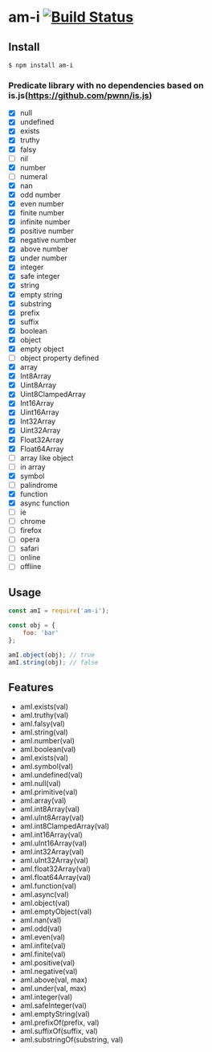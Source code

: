 # am-i [![Build Status](https://travis-ci.org/glundgren93/am-i.svg?branch=master)](https://travis-ci.org/glundgren93/am-i)

## Install

```
$ npm install am-i
```

### Predicate library with no dependencies based on is.js(https://github.com/pwnn/is.js)

* [x] null
* [x] undefined
* [x] exists
* [x] truthy
* [x] falsy
* [ ] nil
* [x] number
* [ ] numeral
* [x] nan
* [x] odd number
* [x] even number
* [x] finite number
* [x] infinite number
* [x] positive number
* [x] negative number
* [x] above number
* [x] under number
* [x] integer
* [x] safe integer
* [x] string
* [x] empty string
* [x] substring
* [x] prefix
* [x] suffix
* [x] boolean
* [x] object
* [x] empty object
* [ ] object property defined
* [x] array
* [x] Int8Array
* [x] Uint8Array
* [x] Uint8ClampedArray
* [x] Int16Array
* [x] Uint16Array
* [x] Int32Array
* [x] Uint32Array
* [x] Float32Array
* [x] Float64Array
* [ ] array like object
* [ ] in array
* [x] symbol
* [ ] palindrome
* [x] function
* [x] async function
* [ ] ie
* [ ] chrome
* [ ] firefox
* [ ] opera
* [ ] safari
* [ ] online
* [ ] offline

## Usage

```js
const amI = require('am-i');

const obj = {
	foo: 'bar'
};

amI.object(obj); // true
amI.string(obj); // false
```

## Features

* amI.exists(val)
* amI.truthy(val)
* amI.falsy(val)
* amI.string(val)
* amI.number(val)
* amI.boolean(val)
* amI.exists(val)
* amI.symbol(val)
* amI.undefined(val)
* amI.null(val)
* amI.primitive(val)
* amI.array(val)
* amI.int8Array(val)
* amI.uInt8Array(val)
* amI.int8ClampedArray(val)
* amI.int16Array(val)
* amI.uInt16Array(val)
* amI.int32Array(val)
* amI.uInt32Array(val)
* amI.float32Array(val)
* amI.float64Array(val)
* amI.function(val)
* amI.async(val)
* amI.object(val)
* amI.emptyObject(val)
* amI.nan(val)
* amI.odd(val)
* amI.even(val)
* amI.infite(val)
* amI.finite(val)
* amI.positive(val)
* amI.negative(val)
* amI.above(val, max)
* amI.under(val, max)
* amI.integer(val)
* amI.safeInteger(val)
* amI.emptyString(val)
* amI.prefixOf(prefix, val)
* amI.suffixOf(suffix, val)
* amI.substringOf(substring, val)
